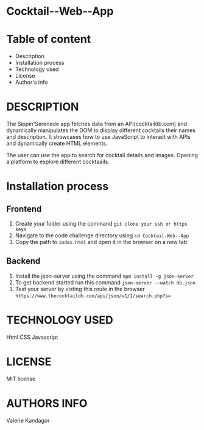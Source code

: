 # Cocktail--Web--App
# Table of content
* Description
* Installation process
* Technology used
* License
* Author's info


# DESCRIPTION
The Sippin'Serenede app fetches data from an API(cocktaildb.com) and dynamically manipulates the DOM to display different cocktails their names and description.
 It showcases how to use JavaScript to interact with APIs and dynamically create HTML elements.

The user can use the app to search for cocktail details and images. 
Opening  a platform to explore different cocktaails. 

# Installation process
## Frontend
1. Create your folder using the command `git clone your ssh or https keys`
2. Navigate to the code challenge directory using `cd Cocktail-Web--App`
3. Copy the path to `index.html` and open it in the browser on a new tab


## Backend
1. Install the json-server using the command `npm install -g json-server`
2. To get backend started run this command `json-server --watch db.json`
3. Test your server by visting this route in the browser `https://www.thecocktaildb.com/api/json/v1/1/search.php?s=`

# TECHNOLOGY USED
Html
CSS
Javascript


# LICENSE
MIT license

# AUTHORS INFO
Valerie Kandagor
